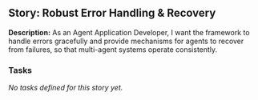 ## Story: Robust Error Handling & Recovery

**Description:**
As an Agent Application Developer, I want the framework to handle errors gracefully and provide mechanisms for agents to recover from failures, so that multi-agent systems operate consistently.

### Tasks

_No tasks defined for this story yet._

